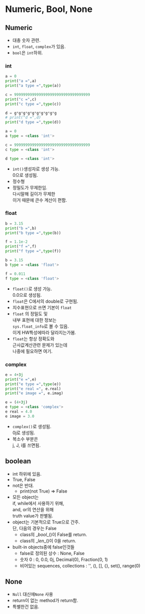 # Numeric, Bool, None

## Numeric

* 대충 숫자 관련.
* `int`, `float`, `complex`가 있음.
* `bool`은 `int`하위.

### int

```python
a = 0
print("a =",a)
print("a type =",type(a))

c = 9999999999999999999999999999999999
print("c =",c)
print("c type =",type(c))

d = g*g*g*g*g*g*g*g*g*g
# print("d =",d)
print("d type =",type(d))
```

```python
a = 0
a type = <class 'int'>

c = 9999999999999999999999999999999999
c type = <class 'int'>

d type = <class 'int'>
```

* `int()`생성자로 생성 가능.\
  0으로 생성됨.
* 정수형
* 정밀도가 무제한임.\
  다시말해 길이가 무제한\
  이거 때문에 큰수 계산이 편함.

### float

```python
b = 3.15
print("b =",b)
print("b type =",type(b))

f = 1.1e-2
print("f =",f)
print("f type =",type(f))
```

```python
b = 3.15
b type = <class 'float'>

f = 0.011
f type = <class 'float'>
```

* `float()`로 생성 가능.\
  0.0으로 생성됨.
* `float`은 C에서의 double로 구현됨.
* 지수표현으로 쓰면 기본이 `float`
* `float` 의 정밀도 및\
  내부 표현에 대한 정보는\
  `sys.float_info`로 볼 수 있음.\
  이게 HW특성에따라 달라지는가봄.
* `float`는 항상 정확도와\
  근사값계산관련 문제가 있는데\
  나중에 필요하면 여기.

### complex

```python
e = 4+3j
print("e =",e)
print("e type =",type(e))
print("e real =", e.real)
print("e image =", e.imag)
```

```python
e = (4+3j)
e type = <class 'complex'>
e real = 4.0
e image = 3.0
```

* `complex()`로 생성됨.\
  0j로 생성됨.
* 복소수 부분은\
  j, J, i를 쓰면됨.

## boolean

* int 하위에 있음.
* True, False
* not은 반대.
  * print(not True) => False
* 모든 object는\
  if, while에서 사용하기 위해,\
  and, or의 연산을 위해\
  truth value가 판별됨.
* object는 기본적으로 True으로 간주.\
  단, 다음의 경우는 False
  * class의 \__bool_\_()이 False를 return.
  * class의 \__len_\_()이 0을 return.
* built-in objects중에 false인것들
  * false로 정의된 상수 : None, False
  * 숫자 0 : 0, 0.0, 0j, Decimal(0), Fraction(0, 1)
  * 비어있는 sequences, collections : '', (), \[], {}, set(), range(0)

## None

* `Null` 대신에`None` 사용
* return이 없는 method가 return함.
* 특별한건 없음.
